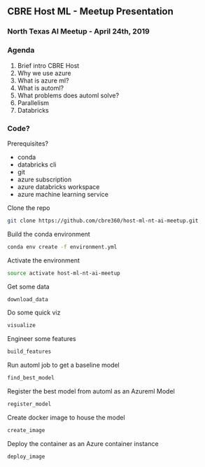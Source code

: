 ## CBRE Host ML - Meetup Presentation
### North Texas AI Meetup - April 24th, 2019

### Agenda
1. Brief intro CBRE Host
2. Why we use azure
3. What is azure ml?
4. What is automl?
5. What problems does automl solve?
6. Parallelism
7. Databricks

### Code?

Prerequisites?

* conda
* databricks cli
* git
* azure subscription
* azure databricks workspace
* azure machine learning service

Clone the repo
```bash
git clone https://github.com/cbre360/host-ml-nt-ai-meetup.git
```

Build the conda environment

```bash
conda env create -f environment.yml
```

Activate the environment

```bash
source activate host-ml-nt-ai-meetup
```

Get some data

```bash
download_data
```

Do some quick viz

```bash
visualize
```

Engineer some features

```bash
build_features
```

Run automl job to get a baseline model

```bash
find_best_model
```

Register the best model from automl as an Azureml Model

```bash
register_model
```

Create docker image to house the model

```bash
create_image
```

Deploy the container as an Azure container instance

```bash
deploy_image
```